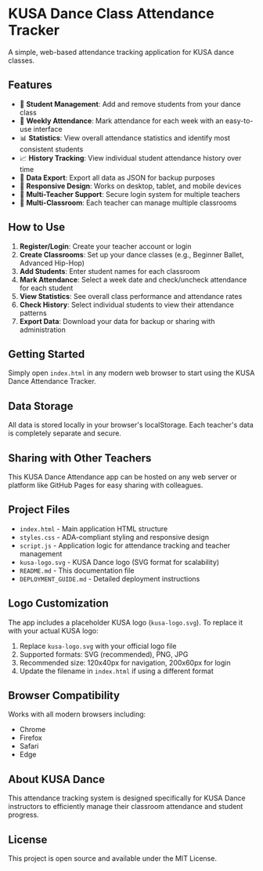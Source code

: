 # KUSA Dance Class Attendance Tracker

A simple, web-based attendance tracking application for KUSA dance classes.

## Features

- 👥 **Student Management**: Add and remove students from your dance class
- 📅 **Weekly Attendance**: Mark attendance for each week with an easy-to-use interface
- 📊 **Statistics**: View overall attendance statistics and identify most consistent students
- 📈 **History Tracking**: View individual student attendance history over time
- 💾 **Data Export**: Export all data as JSON for backup purposes
- 📱 **Responsive Design**: Works on desktop, tablet, and mobile devices
- 🔐 **Multi-Teacher Support**: Secure login system for multiple teachers
- 🏫 **Multi-Classroom**: Each teacher can manage multiple classrooms

## How to Use

1. **Register/Login**: Create your teacher account or login
2. **Create Classrooms**: Set up your dance classes (e.g., Beginner Ballet, Advanced Hip-Hop)
3. **Add Students**: Enter student names for each classroom
4. **Mark Attendance**: Select a week date and check/uncheck attendance for each student
5. **View Statistics**: See overall class performance and attendance rates
6. **Check History**: Select individual students to view their attendance patterns
7. **Export Data**: Download your data for backup or sharing with administration

## Getting Started

Simply open `index.html` in any modern web browser to start using the KUSA Dance Attendance Tracker.

## Data Storage

All data is stored locally in your browser's localStorage. Each teacher's data is completely separate and secure.

## Sharing with Other Teachers

This KUSA Dance Attendance app can be hosted on any web server or platform like GitHub Pages for easy sharing with colleagues.

## Project Files

- `index.html` - Main application HTML structure
- `styles.css` - ADA-compliant styling and responsive design
- `script.js` - Application logic for attendance tracking and teacher management
- `kusa-logo.svg` - KUSA Dance logo (SVG format for scalability)
- `README.md` - This documentation file
- `DEPLOYMENT_GUIDE.md` - Detailed deployment instructions

## Logo Customization

The app includes a placeholder KUSA logo (`kusa-logo.svg`). To replace it with your actual KUSA logo:

1. Replace `kusa-logo.svg` with your official logo file
2. Supported formats: SVG (recommended), PNG, JPG
3. Recommended size: 120x40px for navigation, 200x60px for login
4. Update the filename in `index.html` if using a different format

## Browser Compatibility

Works with all modern browsers including:
- Chrome
- Firefox
- Safari
- Edge

## About KUSA Dance

This attendance tracking system is designed specifically for KUSA Dance instructors to efficiently manage their classroom attendance and student progress.

## License

This project is open source and available under the MIT License.
